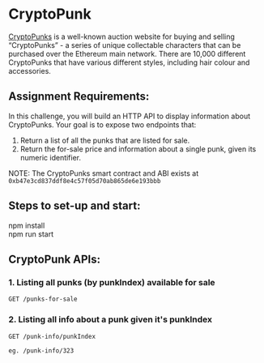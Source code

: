 # CryptoPunk
[CryptoPunks](https://www.larvalabs.com/cryptopunks) is a well-known auction website for buying and selling “CryptoPunks” - a series of unique collectable characters that can be purchased over the Ethereum main network. There are 10,000 different CryptoPunks that have various different styles, including hair colour and accessories.

## Assignment Requirements:
In this challenge, you will build an HTTP API to display information about CryptoPunks. Your goal is to expose two endpoints that:
1. Return a list of all the punks that are listed for sale.
2. Return the for-sale price and information about a single punk, given its numeric identifier.

NOTE: The CryptoPunks smart contract and ABI exists at `0xb47e3cd837ddf8e4c57f05d70ab865de6e193bbb`

## Steps to set-up and start:
npm install  
npm run start

## CryptoPunk APIs:

### 1. Listing all punks (by punkIndex) available for sale 

    GET /punks-for-sale


### 2. Listing all info about a punk given it's punkIndex

    GET /punk-info/punkIndex 

    eg. /punk-info/323
